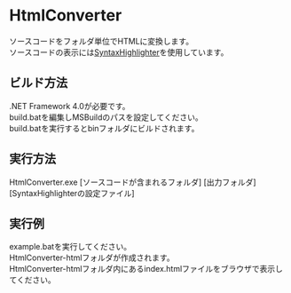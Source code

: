 HtmlConverter
=============
ソースコードをフォルダ単位でHTMLに変換します。  
ソースコードの表示には[SyntaxHighlighter](http://alexgorbatchev.com/SyntaxHighlighter/)を使用しています。

ビルド方法
----------
.NET Framework 4.0が必要です。  
build.batを編集しMSBuildのパスを設定してください。  
build.batを実行するとbinフォルダにビルドされます。  

実行方法
--------
HtmlConverter.exe [ソースコードが含まれるフォルダ] [出力フォルダ] [SyntaxHighlighterの設定ファイル]

実行例
------
example.batを実行してください。  
HtmlConverter-htmlフォルダが作成されます。  
HtmlConverter-htmlフォルダ内にあるindex.htmlファイルをブラウザで表示してください。  
